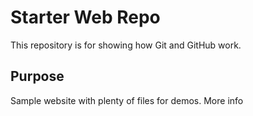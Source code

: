 # Starter Web Repo

This repository is for showing how Git and GitHub work.

## Purpose

Sample website with plenty of files for demos.
More info